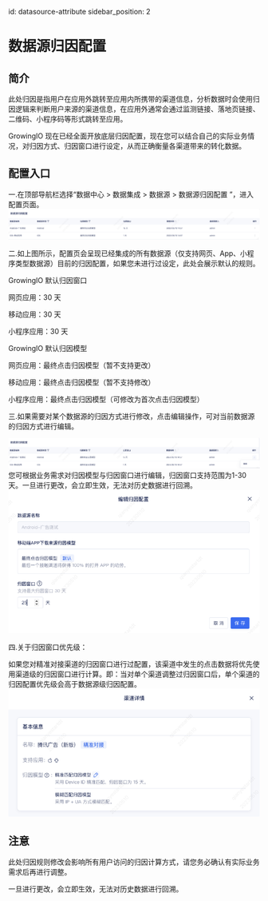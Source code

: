
id: datasource-attribute
sidebar_position: 2

# 数据源归因配置

## 简介

此处归因是指用户在应用外跳转至应用内所携带的渠道信息，分析数据时会使用归因逻辑来判断用户来源的渠道信息，在应用外通常会通过监测链接、落地页链接、二维码、小程序码等形式跳转至应用。

GrowingIO 现在已经全面开放底层归因配置，现在您可以结合自己的实际业务情况，对归因方式、归因窗口进行设定，从而正确衡量各渠道带来的转化数据。


## 配置入口


一.在顶部导航栏选择“数据中心 > 数据集成 > 数据源 > 数据源归因配置 ”，进入配置页面。
![图 2](/img/%E6%95%B0%E6%8D%AE%E6%BA%90%E5%BD%92%E5%9B%A0%E9%85%8D%E7%BD%AE%E9%A6%96%E9%A1%B5_datasource-attribute.png)  


二.如上图所示，配置页会呈现已经集成的所有数据源（仅支持网页、App、小程序类型数据源）目前的归因配置，如果您未进行过设定，此处会展示默认的规则。


GrowingIO 默认归因窗口

网页应用：30 天

移动应用：30 天

小程序应用：30 天

GrowingIO 默认归因模型

网页应用：最终点击归因模型（暂不支持更改）

移动应用：最终点击归因模型（暂不支持修改）

小程序应用：最终点击归因模型（可修改为首次点击归因模型）


三.如果需要对某个数据源的归因方式进行修改，点击编辑操作，可对当前数据源的归因方式进行编辑。

![图 3](/img/%E7%BC%96%E8%BE%91%E6%95%B0%E6%8D%AE%E6%BA%90%E5%BD%92%E5%9B%A0%E9%85%8D%E7%BD%AE_datasource-attribute.png)  
您可根据业务需求对归因模型与归因窗口进行编辑，归因窗口支持范围为1-30天。一旦进行更改，会立即生效，无法对历史数据进行回溯。
![图 4](/img/%E6%95%B0%E6%8D%AE%E6%BA%90%E5%BD%92%E5%9B%A0%E9%85%8D%E7%BD%AE%E7%BC%96%E8%BE%91%E5%BC%B9%E7%AA%97_datasource-attribute.png)  

四.关于归因窗口优先级： 

如果您对精准对接渠道的归因窗口进行过配置，该渠道中发生的点击数据将优先使用渠道级的归因窗口进行计算。即：当对单个渠道调整过归因窗口后，单个渠道的归因配置优先级会高于数据源级归因配置。
![图 5](/img/%E7%B2%BE%E5%87%86%E6%B8%A0%E9%81%93%E5%BD%92%E5%9B%A0%E9%85%8D%E7%BD%AE_datasource-attribute.png)  

## 注意

此处归因规则修改会影响所有用户访问的归因计算方式，请您务必确认有实际业务需求后再进行调整。

一旦进行更改，会立即生效，无法对历史数据进行回溯。
